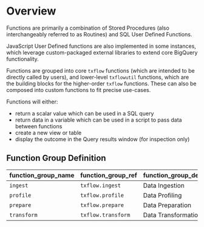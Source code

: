 # Overview

Functions are primarily a combination of Stored Procedures (also interchangeably referred to as Routines) and SQL User Defined Functions.  

JavaScript User Defined functions are also implemented in some instances, which leverage custom-packaged external libraries to extend core BigQuery functionality.

Functions are grouped into core `txflow` functions (which are intended to be directly called by users), and lower-level `txflowutil` functions, which are the building blocks for the higher-order `txflow` functions.  These can also be composed into custom functions to fit precise use-cases.

Functions will either:

- return a scalar value which can be used in a SQL query
- return data in a variable which can be used in a script to pass data between functions
- create a new view or table 
- display the outcome in the Query results window (for inspection only)

## Function Group Definition
function_group_name | function_group_ref | function_group_description
--- | --- | --- 
`ingest` | `txflow.ingest` | Data Ingestion 
`profile` | `txflow.profile` | Data Profiling
`prepare` | `txflow.prepare` | Data Preparation
`transform` | `txflow.transform` | Data Transformation 


